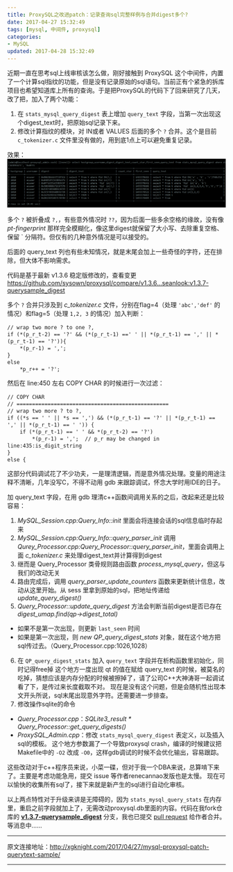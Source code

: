 ```yaml
---
title: ProxySQL之改进patch：记录查询sql完整样例与合并digest多个?
date: 2017-04-27 15:32:49
tags: [mysql, 中间件, proxysql]
categories:
- MySQL
updated: 2017-04-28 15:32:49
---
```


近期一直在思考sql上线审核该怎么做，刚好接触到 ProxySQL 这个中间件，内置了一个计算sql指纹的功能，但是没有记录原始的sql语句。当前正有个紧急的拆库项目也希望知道库上所有的查询。于是把ProxySQL的代码下了回来研究了几天，改了把，加入了两个功能：

1. 在 `stats_mysql_query_digest` 表上增加 `query_text` 字段，当第一次出现这个digest_text时，把原始sql记录下来。
2. 修改计算指纹的模块，对 IN或者 VALUES 后面的多个 `?` 合并。这个是目前 `c_tokenizer.c` 文件里没有做的，用到底1点上可以避免重复记录。

效果：
![proxysql-querytext-sample-digest](http://github.com/seanlook/sean-notes-comment/raw/main/static/proxysql-querytext-sample-digest.png)

多个 `?` 被折叠成 `?,`，有些意外情况时 `??`，因为后面一些多余空格的缘故，没有像 *pt-fingerprint* 那样完全模糊化，像这里digest就保留了大小写、去除重复空格、保留 \` 分隔符。但仅有的几种意外情况是可以接受的。

后面的 query_text 列也有些未知情况，就是末尾会加上一些奇怪的字符，还在排除，但大体不影响需求。

代码是基于最新 v1.3.6 稳定版修改的，查看变更 https://github.com/sysown/proxysql/compare/v1.3.6...seanlook:v1.3.7-querysample_digest 

多个 `?` 合并只涉及到 *c_tokenizer.c* 文件，分别在flag=4（处理 `'abc','def'` 的情况）和flag=5（处理 `1,2, 3` 的情况）加入判断：
```
// wrap two more ? to one ?,
if (*(p_r_t-2) == '?' && (*(p_r_t-1) ==' ' || *(p_r_t-1) == ',' || *(p_r_t-1) == '?')){
    *(p_r-1) = ',';
}
else
    *p_r++ = '?';
```

然后在 line:450 左右 COPY CHAR 的时候进行一次过滤：
```
// COPY CHAR
// =================================================
// wrap two more ? to ?,
if ((*s == ' ' || *s == ',') && (*(p_r_t-1) == '?' || *(p_r_t-1) == ',' || *(p_r_t-1) == ' ')) {
    if (*(p_r_t-1) == ' ' && *(p_r_t-2) == '?')
        *(p_r-1) = ',';  // p_r may be changed in line:435:is_digit_string
}
else {
```

这部分代码调试花了不少功夫，一是理清逻辑，而是意外情况处理。变量的用途注释不清晰，几年没写C，不得不动用 gdb 来跟踪调试，怀念大学时用IDE的日子。

<!-- more -->

加 query_text 字段，在用 gdb 理清c++函数间调用关系的之后，改起来还是比较容易：

1. *MySQL_Session.cpp:Query_Info::init* 里面会将连接会话的sql信息临时存起来
2. *MySQL_Session.cpp:Query_Info::query_parser_init* 调用 *Qurey_Processor.cpp:Query_Processor::query_parser_init*，里面会调用上面 *c_tokenizer.c* 来处理digest_text并计算得到digest
3. 继而是 Query_Processor 类骨规则路由函数 *process_mysql_query*，但这与我们的改动无关
4. 路由完成后，调用 *query_parser_update_counters* 函数来更新统计信息，改动从这里开始。从 sess 里拿到原始的sql，把地址传递给 *update_query_digest()*
5. *Query_Processor::update_query_digest* 方法会判断当前digest是否已存在 *digest_umap.find(qp->digest_total)*
  - 如果不是第一次出现，则更新 `last_seen` 时间
  - 如果是第一次出现，则 *new QP_query_digest_stats* 对象，就在这个地方把sql传过去。（Query_Processor.cpp:1026,1028）
6. 在 `QP_query_digest_stats` 加入 `query_text` 字段并在析构函数里初始化，同时记得free掉
  这个地方一度出现 qt 的值在赋给 query_text 的时候，被莫名的吃掉，猜想应该是内存分配的时候被擦掉了，请了公司C++大神涛哥一起调试看了下，是传过来长度截取不对。
  现在是没有这个问题，但是会随机性出现本文开头所说，sql末尾出现意外字符。还需要进一步排查。
7. 修改操作sqlite的命令
  - *Query_Processor.cpp*：*SQLite3_result * Query_Processor::get_query_digests()*
  - *ProxySQL_Admin.cpp*：修改 `stats_mysql_query_digest` 表定义，以及插入sql的模板。
    这个地方参数漏了一个导致proxysql crash，编译的时候建议把 Makefile中的 `-O2` 改成 `-O0`，这样gdb调试的时候不会优化输出，容易跟踪。


这些改动对于c++程序员来说，小菜一碟，但对于我一个DBA来说，总算啃下来了。主要是考虑功能急用，提交 issue 等作者renecannao发版也是太慢。
现在可以愉快的收集所有sql了，接下来就是新产生的sql进行自动化审核。

以上两点特性对于升级来讲是无障碍的，因为 `stats_mysql_query_stats` 在内存里，重启之前字段就加上了，无需改动proxysql.db里面的内容。代码在我fork仓库的 [**v1.3.7-querysample_digest**](https://github.com/seanlook/proxysql/tree/v1.3.7-querysample_digest) 分支，我也已提交 [pull request](https://github.com/sysown/proxysql/pull/1010) 给作者合并。等消息中……


---

原文连接地址：http://xgknight.com/2017/04/27/mysql-proxysql-patch-querytext-sample/

---
